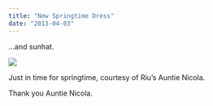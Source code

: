 ```yaml
---
title: "New Springtime Dress"
date: "2013-04-03"
---
```


…and sunhat.

![](images/tumblr_inline_mklbtwdMlR1qz4rgp.jpg)

Just in time for springtime, courtesy of Riu’s Auntie Nicola.

Thank you Auntie Nicola.
